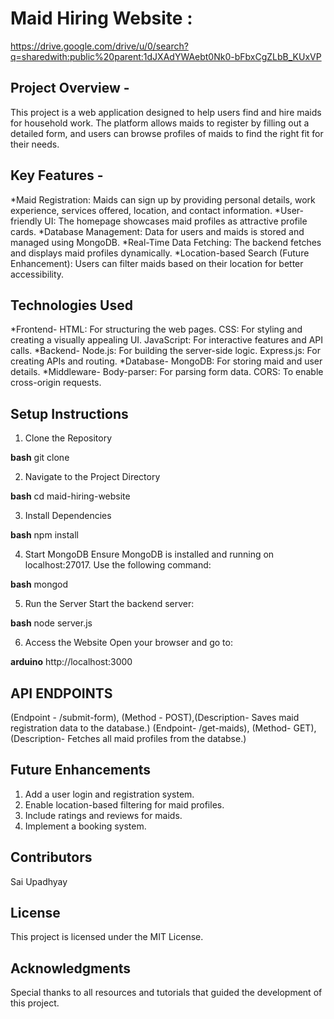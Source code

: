 # Maid Hiring Website :
https://drive.google.com/drive/u/0/search?q=sharedwith:public%20parent:1dJXAdYWAebt0Nk0-bFbxCgZLbB_KUxVP

## Project Overview - 
This project is a web application designed to help users find and hire maids for household work. The platform allows maids to register by filling out a detailed form, and users can browse profiles of maids to find the right fit for their needs.

## Key Features -
*Maid Registration:
Maids can sign up by providing personal details, work experience, services offered, location, and contact information.
*User-friendly UI:
The homepage showcases maid profiles as attractive profile cards.
*Database Management:
Data for users and maids is stored and managed using MongoDB.
*Real-Time Data Fetching:
The backend fetches and displays maid profiles dynamically.
*Location-based Search (Future Enhancement):
Users can filter maids based on their location for better accessibility.

## Technologies Used
*Frontend-
HTML: For structuring the web pages.
CSS: For styling and creating a visually appealing UI.
JavaScript: For interactive features and API calls.
*Backend-
Node.js: For building the server-side logic.
Express.js: For creating APIs and routing.
*Database-
MongoDB: For storing maid and user details.
*Middleware-
Body-parser: For parsing form data.
CORS: To enable cross-origin requests.

## Setup Instructions
1. Clone the Repository

**bash**
git clone <repository-url>  

2. Navigate to the Project Directory

**bash**
cd maid-hiring-website  

3. Install Dependencies

**bash**
npm install  

4. Start MongoDB
Ensure MongoDB is installed and running on localhost:27017. Use the following command:

**bash**
mongod  

5. Run the Server
Start the backend server:

**bash**
node server.js  

6. Access the Website
Open your browser and go to:

**arduino**
http://localhost:3000  

## API ENDPOINTS
(Endpoint - /submit-form), (Method - POST),(Description- Saves maid registration data to the database.)
(Endpoint- /get-maids), (Method- GET), (Description- Fetches all maid profiles from the databse.)

## Future Enhancements
1. Add a user login and registration system.
2. Enable location-based filtering for maid profiles.
3. Include ratings and reviews for maids.
4. Implement a booking system.

## Contributors
Sai Upadhyay

## License
This project is licensed under the MIT License.

## Acknowledgments
Special thanks to all resources and tutorials that guided the development of this project.
